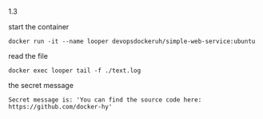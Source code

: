 1.3

start the container
```console
docker run -it --name looper devopsdockeruh/simple-web-service:ubuntu
```

read the file
```console
docker exec looper tail -f ./text.log
```

the secret message
```console
Secret message is: 'You can find the source code here: https://github.com/docker-hy'
```